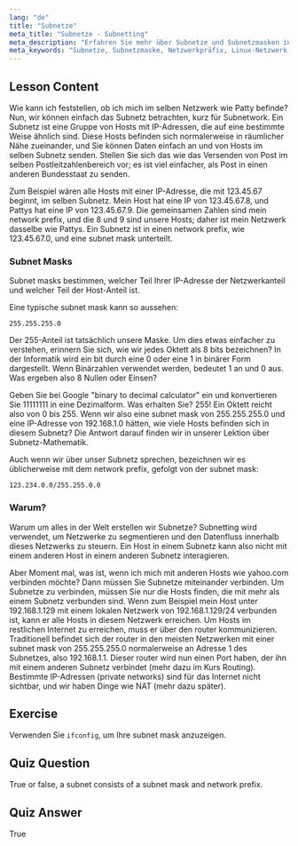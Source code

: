 ```yaml
---
lang: "de"
title: "Subnetze"
meta_title: "Subnetze - Subnetting"
meta_description: "Erfahren Sie mehr über Subnetze und Subnetzmasken in der Linux-Netzwerktechnik. Verstehen Sie Netzwerkpräfixe und wie Subnetze den Datenverkehr segmentieren. Beginnen Sie mit diesem anfängerfreundlichen Leitfaden!"
meta_keywords: "Subnetze, Subnetzmaske, Netzwerkpräfix, Linux-Netzwerk, IP-Adresse, Anfänger, Tutorial, ifconfig"
---
```


## Lesson Content

Wie kann ich feststellen, ob ich mich im selben Netzwerk wie Patty befinde? Nun, wir können einfach das Subnetz betrachten, kurz für Subnetwork. Ein Subnetz ist eine Gruppe von Hosts mit IP-Adressen, die auf eine bestimmte Weise ähnlich sind. Diese Hosts befinden sich normalerweise in räumlicher Nähe zueinander, und Sie können Daten einfach an und von Hosts im selben Subnetz senden. Stellen Sie sich das wie das Versenden von Post im selben Postleitzahlenbereich vor; es ist viel einfacher, als Post in einen anderen Bundesstaat zu senden.

Zum Beispiel wären alle Hosts mit einer IP-Adresse, die mit 123.45.67 beginnt, im selben Subnetz. Mein Host hat eine IP von 123.45.67.8, und Pattys hat eine IP von 123.45.67.9. Die gemeinsamen Zahlen sind mein network prefix, und die 8 und 9 sind unsere Hosts; daher ist mein Netzwerk dasselbe wie Pattys. Ein Subnetz ist in einen network prefix, wie 123.45.67.0, und eine subnet mask unterteilt.

### Subnet Masks

Subnet masks bestimmen, welcher Teil Ihrer IP-Adresse der Netzwerkanteil und welcher Teil der Host-Anteil ist.

Eine typische subnet mask kann so aussehen:

```plaintext
255.255.255.0
```

Der 255-Anteil ist tatsächlich unsere Maske. Um dies etwas einfacher zu verstehen, erinnern Sie sich, wie wir jedes Oktett als 8 bits bezeichnen? In der Informatik wird ein bit durch eine 0 oder eine 1 in binärer Form dargestellt. Wenn Binärzahlen verwendet werden, bedeutet 1 an und 0 aus. Was ergeben also 8 Nullen oder Einsen?

Geben Sie bei Google "binary to decimal calculator" ein und konvertieren Sie 11111111 in eine Dezimalform. Was erhalten Sie? 255! Ein Oktett reicht also von 0 bis 255. Wenn wir also eine subnet mask von 255.255.255.0 und eine IP-Adresse von 192.168.1.0 hätten, wie viele Hosts befinden sich in diesem Subnetz? Die Antwort darauf finden wir in unserer Lektion über Subnetz-Mathematik.

Auch wenn wir über unser Subnetz sprechen, bezeichnen wir es üblicherweise mit dem network prefix, gefolgt von der subnet mask:

```plaintext
123.234.0.0/255.255.0.0
```

### Warum?

Warum um alles in der Welt erstellen wir Subnetze? Subnetting wird verwendet, um Netzwerke zu segmentieren und den Datenfluss innerhalb dieses Netzwerks zu steuern. Ein Host in einem Subnetz kann also nicht mit einem anderen Host in einem anderen Subnetz interagieren.

Aber Moment mal, was ist, wenn ich mich mit anderen Hosts wie yahoo.com verbinden möchte? Dann müssen Sie Subnetze miteinander verbinden. Um Subnetze zu verbinden, müssen Sie nur die Hosts finden, die mit mehr als einem Subnetz verbunden sind. Wenn zum Beispiel mein Host unter 192.168.1.129 mit einem lokalen Netzwerk von 192.168.1.129/24 verbunden ist, kann er alle Hosts in diesem Netzwerk erreichen. Um Hosts im restlichen Internet zu erreichen, muss er über den router kommunizieren. Traditionell befindet sich der router in den meisten Netzwerken mit einer subnet mask von 255.255.255.0 normalerweise an Adresse 1 des Subnetzes, also 192.168.1.1. Dieser router wird nun einen Port haben, der ihn mit einem anderen Subnetz verbindet (mehr dazu im Kurs Routing). Bestimmte IP-Adressen (private networks) sind für das Internet nicht sichtbar, und wir haben Dinge wie NAT (mehr dazu später).

## Exercise

Verwenden Sie `ifconfig`, um Ihre subnet mask anzuzeigen.

## Quiz Question

True or false, a subnet consists of a subnet mask and network prefix.

## Quiz Answer

True

